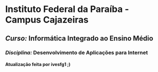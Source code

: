 # Instituto Federal da Paraíba - Campus Cajazeiras

## *Curso:* Informática Integrado ao Ensino Médio


### *Disciplina:* Desenvolvimento de Aplicações para Internet 


 #### Atualização feita por ivesfg1 ;)
 



